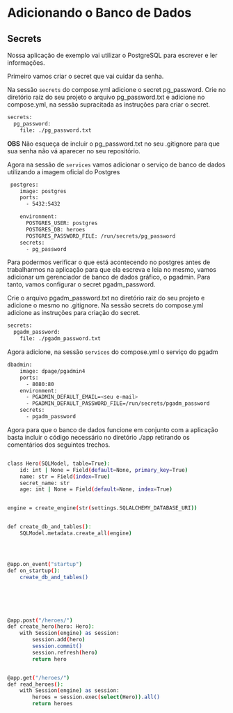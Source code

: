# Adicionando o Banco de Dados
## Secrets 

Nossa aplicação de exemplo vai utilizar o PostgreSQL para escrever e ler informações. 

Primeiro vamos criar o secret que vai cuidar da senha.  

Na sessão ```secrets``` do compose.yml adicione o secret pg_password.
Crie no diretório raiz do seu projeto o arquivo pg_password.txt e adicione no compose.yml, na sessão supracitada as instruções para criar o secret. 

```bash
secrets:
  pg_password:
    file: ./pg_password.txt
```
**OBS** Não esqueça de incluir o pg_password.txt no seu .gitignore para que sua senha não vá aparecer no seu repositório.


Agora na sessão de ``` services ``` vamos adicionar o serviço de banco de dados utilizando a imagem oficial do Postgres

```bash
 postgres:
    image: postgres
    ports:
      - 5432:5432

    environment:
      POSTGRES_USER: postgres
      POSTGRES_DB: heroes
      POSTGRES_PASSWORD_FILE: /run/secrets/pg_password
    secrets:
      - pg_password
```

Para podermos verificar o que está acontecendo no postgres antes de trabalharmos na aplicação para que ela escreva e leia no mesmo, vamos adicionar um gerenciador de banco de dados gráfico, o pgadmin. Para tanto, vamos configurar o secret pgadm_password.

Crie o arquivo pgadm_password.txt no diretório raiz do seu projeto e adicione o mesmo no .gitignore. Na sessão secrets do compose.yml adicione as instruções para criação do secret. 

```bash
secrets:
  pgadm_password:
    file: ./pgadm_password.txt

```
Agora adicione, na sessão ```services``` do compose.yml o serviço do pgadm

```bash
dbadmin:
    image: dpage/pgadmin4
    ports:
      - 8080:80
    environment:
      - PGADMIN_DEFAULT_EMAIL=<seu e-mail>
      - PGADMIN_DEFAULT_PASSWORD_FILE=/run/secrets/pgadm_password
    secrets:
      - pgadm_password
```

Agora para que o banco de dados funcione em conjunto com a aplicação basta incluir o código necessário no diretório ./app retirando os comentários dos seguintes trechos.

```Bash

class Hero(SQLModel, table=True):
    id: int | None = Field(default=None, primary_key=True)
    name: str = Field(index=True)
    secret_name: str
    age: int | None = Field(default=None, index=True)


engine = create_engine(str(settings.SQLALCHEMY_DATABASE_URI))


def create_db_and_tables():
    SQLModel.metadata.create_all(engine)




@app.on_event("startup")
def on_startup():
    create_db_and_tables()






@app.post("/heroes/")
def create_hero(hero: Hero):
    with Session(engine) as session:
        session.add(hero)
        session.commit()
        session.refresh(hero)
        return hero


@app.get("/heroes/")
def read_heroes():
    with Session(engine) as session:
        heroes = session.exec(select(Hero)).all()
        return heroes

```





